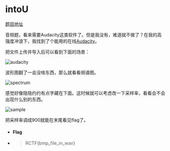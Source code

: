 # intoU

[题目地址](https://adworld.xctf.org.cn/challenges/details?hash=1d35d813-3ce5-48f0-994d-788f1ad986e7_2)

音频题，看来需要Audacity这类软件了。但是我没有，难道就不做了？在我的高强度冲浪下，我找到了个能用的在线[Audacity](https://www.offidocs.com/index.php/desktop-online-video-audio-apps/audacity-audio-editor-online)。

把文件上传并导入后可以看到下面的场景：

![audacity](https://github.com/C0nstellati0n/NoobCTF/blob/main/%E6%94%BB%E9%98%B2%E4%B8%96%E7%95%8C/images/audacity.png)

波形图翻了一会没啥东西，那么就看看频谱图。

![spectrum](https://github.com/C0nstellati0n/NoobCTF/blob/main/%E6%94%BB%E9%98%B2%E4%B8%96%E7%95%8C/images/spectrum.png)

感觉好像隐隐约约有点字藏在下面。这时候就可以考虑改一下采样率，看看会不会出现什么别的东西。

![sample](https://github.com/C0nstellati0n/NoobCTF/blob/main/%E6%94%BB%E9%98%B2%E4%B8%96%E7%95%8C/images/sample.png)

把采样率调成900就能在末尾看见flag了。

- #### Flag
- > RCTF{bmp_file_in_wav}